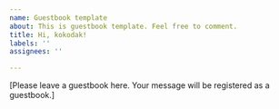 ```yaml
---
name: Guestbook template
about: This is guestbook template. Feel free to comment.
title: Hi, kokodak!
labels: ''
assignees: ''

---
```


[Please leave a guestbook here. Your message will be registered as a guestbook.]
